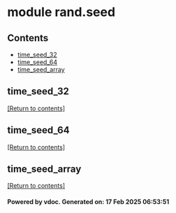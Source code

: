 # module rand.seed


## Contents
- [time_seed_32](#time_seed_32)
- [time_seed_64](#time_seed_64)
- [time_seed_array](#time_seed_array)

## time_seed_32
[[Return to contents]](#Contents)

## time_seed_64
[[Return to contents]](#Contents)

## time_seed_array
[[Return to contents]](#Contents)

#### Powered by vdoc. Generated on: 17 Feb 2025 06:53:51

